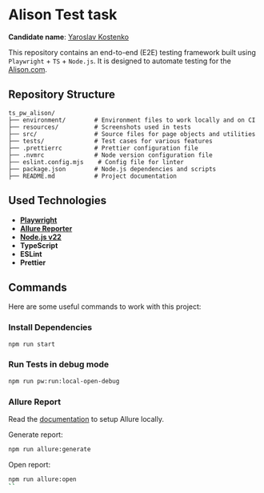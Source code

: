 # Alison Test task

**Candidate name**: [Yaroslav Kostenko](https://www.linkedin.com/in/yaroslav-kostenko-45562515a/)

This repository contains an end-to-end (E2E) testing framework built using `Playwright` + `TS` + `Node.js`. It is designed to automate testing for the [Alison.com](https://alison.com/).

## Repository Structure

```text
ts_pw_alison/
├── environment/        # Environment files to work locally and on CI
├── resources/          # Screenshots used in tests
├── src/                # Source files for page objects and utilities
├── tests/              # Test cases for various features
├── .prettierrc         # Prettier configuration file
├── .nvmrc              # Node version configuration file
├── eslint.config.mjs    # Config file for linter
├── package.json        # Node.js dependencies and scripts
├── README.md           # Project documentation
```

## Used Technologies

- **[Playwright](https://playwright.dev/)**
- **[Allure Reporter](https://docs.qameta.io/allure/)**
- **[Node.js v22](https://nodejs.org/en)**
- **TypeScript**
- **ESLint**
- **Prettier**

## Commands

Here are some useful commands to work with this project:

### Install Dependencies

```bash
npm run start
```

### Run Tests in debug mode

```bash
npm run pw:run:local-open-debug
```

### Allure Report

Read the [documentation](https://allurereport.org/docs/install/) to setup Allure locally.

Generate report:

```bash
npm run allure:generate
```

Open report:

```bash
npm run allure:open
``

